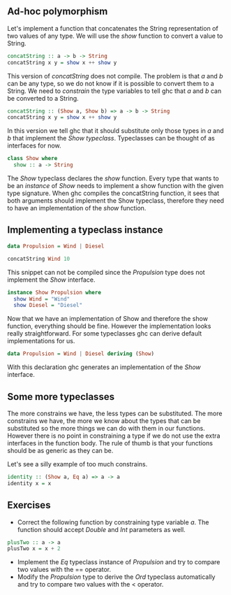 ## Ad-hoc polymorphism

Let's implement a function that concatenates the String representation of two
values of any type.  We will use the *show* function to convert a value to
String.

``` haskell
concatString :: a -> b -> String
concatString x y = show x ++ show y
```

This version of *concatString* does not compile.  The problem is that *a* and
*b* can be any type, so we do not know if it is possible to convert them to a
String.  We need to *constrain* the type variables to tell ghc that *a* and *b*
can be converted to a String.

``` haskell
concatString :: (Show a, Show b) => a -> b -> String
concatString x y = show x ++ show y
```

In this version we tell ghc that it should substitute only those types in *a*
and *b* that implement the *Show typeclass*.  Typeclasses can be thought of as
interfaces for now.

``` haskell
class Show where
  show :: a -> String
```

The *Show* typeclass declares the *show* function.  Every type that wants to be
an *instance* of *Show* needs to implement a show function with the given type
signature.  When ghc compiles the concatString function, it sees that both
arguments should implement the Show typeclass, therefore they need to have an
implementation of the *show* function.

## Implementing a typeclass instance

``` haskell
data Propulsion = Wind | Diesel

concatString Wind 10
```

This snippet can not be compiled since the *Propulsion* type does not implement
the *Show* interface.

``` haskell
instance Show Propulsion where
  show Wind = "Wind"
  show Diesel = "Diesel"
```

Now that we have an implementation of Show and therefore the show function,
everything should be fine.  However the implementation looks really
straightforward.  For some typeclasses ghc can derive default implementations
for us.

``` haskell
data Propulsion = Wind | Diesel deriving (Show)
```

With this declaration ghc generates an implementation of the *Show* interface.

## Some more typeclasses

The more constrains we have, the less types can be substituted.  The more
constrains we have, the more we know about the types that can be substituted so
the more things we can do with them in our functions.  However there is no point
in constraining a type if we do not use the extra interfaces in the function
body.  The rule of thumb is that your functions should be as generic as they can
be.

Let's see a silly example of too much constrains.
``` haskell
identity :: (Show a, Eq a) => a -> a
identity x = x
```

## Exercises
  * Correct the following function by constraining type variable *a*.  The
    function should accept *Double* and *Int* parameters as well.
``` haskell
plusTwo :: a -> a
plusTwo x = x + 2
```
  * Implement the *Eq* typeclass instance of *Propulsion* and try to compare two
    values with the == operator.
  * Modify the *Propulsion* type to derive the *Ord* typeclass automatically and
    try to compare two values with the < operator.
